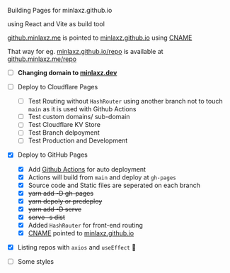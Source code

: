 Building Pages for minlaxz.github.io

using React and Vite as build tool

[github.minlaxz.me](https://github.minlaxz.me) is pointed to [minlaxz.github.io](https://minlaxz.github.io) using [CNAME](https://github.com/minlaxz/minlaxz.github.io/blob/5b8dc6e5f5cee8b5f51c5a282d9b3c8ca3a64e4c/CNAME#L1)

That way for eg. [minlaxz.github.io/repo]() is available at [github.minlaxz.me/repo]()

- [ ] **Changing domain to [minlaxz.dev]()**
- [ ] Deploy to Cloudflare Pages
    - [ ] Test Routing without `HashRouter` using another branch not to touch `main` as it is used with Github Actions
    - [ ] Test custom domains/ sub-domain
    - [ ] Test Cloudflare KV Store
    - [ ] Test Branch delpoyment
    - [ ] Test Production and Development
- [x] Deploy to GitHub Pages
    - [x] Add [Github Actions](.github/workflows/deploy-pages-on-pr-to-main.yml) for auto deployment
    - [x] Actions will build from `main` and deploy at `gh-pages`
    - [x] Source code and Static files are seperated on each branch
    - [x] ~~yarn add -D gh-pages~~
    - [x] ~~yarn depoly or predeploy~~
    - [x] ~~yarn add -D serve~~
    - [x] ~~serve -s dist~~
    - [x] Added `HashRouter` for front-end routing
    - [x] [CNAME](https://github.com/minlaxz/minlaxz.github.io/blob/5b8dc6e5f5cee8b5f51c5a282d9b3c8ca3a64e4c/CNAME#L1) pointed to [minlaxz.github.io]()
- [x] Listing repos with `axios` and `useEffect` 🤷
- [ ] Some styles


